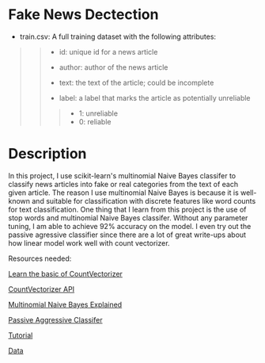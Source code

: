 # Fake News Dectection

* train.csv: A full training dataset with the following attributes: 
> > * id: unique id for a news article
> > 
> > * author: author of the news article
> > 
> > * text: the text of the article; could be incomplete
> > 
> > * label: a label that marks the article as potentially unreliable
> > > * 1: unreliable
> > > * 0: reliable

# Description
In this project, I use scikit-learn's multinomial Naive Bayes classifer to classify news articles into fake or real categories from the text of each given article. The reason I use multinomial Naive Bayes is because it is well-known and suitable for classification with discrete features like word counts for text classification. One thing that I learn from this project is the use of stop words and multinomial Naive Bayes classifer. Without any parameter tuning, I am able to achieve 92% accuracy on the model. I even try out the passive agressive classifier since there are a lot of great write-ups about how linear model work well with count vectorizer.

Resources needed:

[Learn the basic of CountVectorizer](https://towardsdatascience.com/basics-of-countvectorizer-e26677900f9c)

[CountVectorizer API](https://scikit-learn.org/stable/modules/generated/sklearn.feature_extraction.text.CountVectorizer.html)

[Multinomial Naive Bayes Explained](https://www.upgrad.com/blog/multinomial-naive-bayes-explained/)

[Passive Aggressive Classifer](https://thecleverprogrammer.com/2021/02/10/passive-aggressive-classifier-in-machine-learning/)

[Tutorial](https://www.datacamp.com/community/tutorials/scikit-learn-fake-news)

[Data](https://www.kaggle.com/competitions/fake-news/data)

